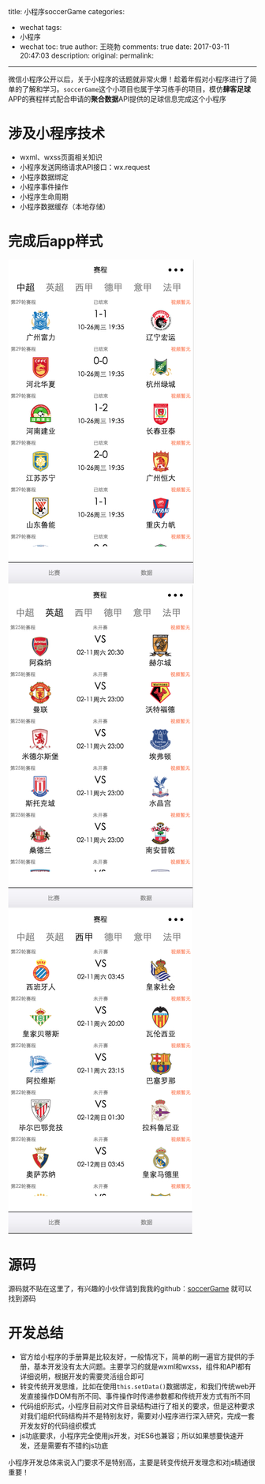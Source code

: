 title: 小程序soccerGame
categories:
  - wechat
tags:
  - 小程序
  - wechat
toc: true
author: 王晓勃
comments: true
date: 2017-03-11 20:47:03
description:
original:
permalink:
---

微信小程序公开以后，关于小程序的话题就非常火爆！趁着年假对小程序进行了简单的了解和学习。`soccerGame`这个小项目也属于学习练手的项目，模仿**肆客足球**APP的赛程样式配合申请的**聚合数据**API提供的足球信息完成这个小程序

<!-- more -->


# 涉及小程序技术
* wxml、wxss页面相关知识
* 小程序发送网络请求API接口：wx.request
* 小程序数据绑定
* 小程序事件操作
* 小程序生命周期
* 小程序数据缓存（本地存储）

# 完成后app样式
![](/images/wechat/7.jpg)
![](/images/wechat/8.jpg)
![](/images/wechat/9.jpg)

# 源码
源码就不贴在这里了，有兴趣的小伙伴请到我我的github：[soccerGame](https://github.com/wxb/wechatApp/tree/master/soccerGame) 就可以找到源码

# 开发总结
* 官方给小程序的手册算是比较友好，一般情况下，简单的刷一遍官方提供的手册，基本开发没有太大问题。主要学习的就是wxml和wxss，组件和API都有详细说明，根据开发的需要灵活组合即可
* 转变传统开发思维，比如在使用`this.setData()`数据绑定，和我们传统web开发直接操作DOM有所不同、事件操作时传递参数都和传统开发方式有所不同
* 代码组织形式，小程序目前对文件目录结构进行了相关的要求，但是这种要求对我们组织代码结构并不是特别友好，需要对小程序进行深入研究，完成一套开发友好的代码组织模式
* js功底要求，小程序完全使用js开发，对ES6也兼容；所以如果想要快速开发，还是需要有不错的js功底

小程序开发总体来说入门要求不是特别高，主要是转变传统开发理念和对js精通很重要！
